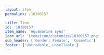 ```yaml
---
layout: item
permalink: /10300157

title: Item
id: '10300157'
item_name: 'Aquamarine Eyes'
icon_url: 'item/icon/customize/10300157.png'
sub_header: ['Gender: Female', 'Cosmetic']
footer: ['Untradable, Unsellable']
---
```


